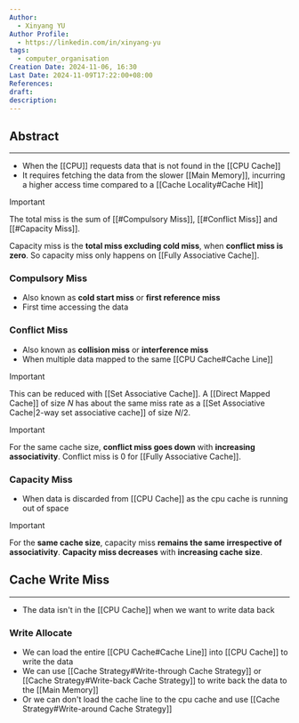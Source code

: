 ```yaml
---
Author:
  - Xinyang YU
Author Profile:
  - https://linkedin.com/in/xinyang-yu
tags:
  - computer_organisation
Creation Date: 2024-11-06, 16:30
Last Date: 2024-11-09T17:22:00+08:00
References: 
draft: 
description: 
---
```

## Abstract
---
- When the [[CPU]] requests data that is not found in the [[CPU Cache]]
- It requires fetching the data from the slower [[Main Memory]], incurring a higher access time compared to a [[Cache Locality#Cache Hit]]

>[!important]
> The total miss is the sum of [[#Compulsory Miss]], [[#Conflict Miss]] and [[#Capacity Miss]].
> 
> Capacity miss is the **total miss excluding cold miss**, when **conflict miss is zero**. So capacity miss only happens on [[Fully Associative Cache]].

### Compulsory Miss
- Also known as **cold start miss** or **first reference miss**
- First time accessing the data

### Conflict Miss
- Also known as **collision miss** or **interference miss**
- When multiple data mapped to the same [[CPU Cache#Cache Line]]

>[!important]
> This can be reduced with [[Set Associative Cache]]. A [[Direct Mapped Cache]] of size $N$ has about the same miss rate as a [[Set Associative Cache|2-way set associative cache]] of size $N/2$.

>[!important]
> For the same cache size, **conflict miss goes down** with **increasing associativity**. Conflict miss is $0$ for [[Fully Associative Cache]].


### Capacity Miss
- When data is discarded from [[CPU Cache]] as the cpu cache is running out of space 

>[!important]
> For the **same cache size**, capacity miss **remains the same irrespective of associativity**. **Capacity miss decreases** with **increasing cache size**.

## Cache Write Miss
---
- The data isn't in the [[CPU Cache]] when we want to write data back

### Write Allocate
- We can load the entire [[CPU Cache#Cache Line]] into [[CPU Cache]] to write the data
- We can use [[Cache Strategy#Write-through Cache Strategy]] or [[Cache Strategy#Write-back Cache Strategy]] to write back the data to the [[Main Memory]]
- Or we can don't load the cache line to the cpu cache and use [[Cache Strategy#Write-around Cache Strategy]]